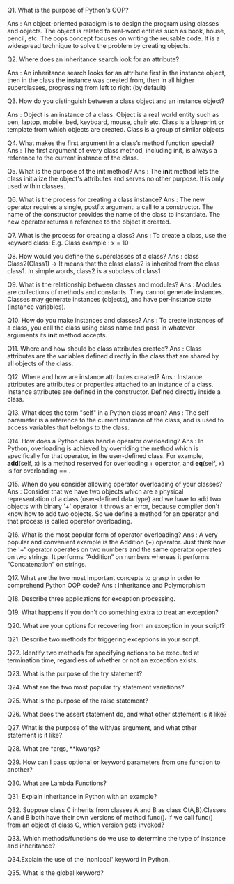 Q1. What is the purpose of Python's OOP?

Ans : An object-oriented paradigm is to design the program using classes and objects. The object is related to real-word entities such as book, house, pencil, etc. The       oops concept focuses on writing the reusable code. It is a widespread technique to solve the problem by creating objects.

Q2. Where does an inheritance search look for an attribute?

Ans : An inheritance search looks for an attribute first in the instance object, then in the class the instance was created from, then in all higher superclasses,           progressing from left to right (by default)

Q3. How do you distinguish between a class object and an instance object?

Ans : Object is an instance of a class. Object is a real world entity such as pen, laptop, mobile, bed, keyboard, mouse, chair etc. 
      Class is a blueprint or template from which objects are created. Class is a group of similar objects

Q4. What makes the first argument in a class’s method function special?
Ans : The first argument of every class method, including init, is always a reference to the current instance of the class.

Q5. What is the purpose of the init method?
Ans : The __init__ method lets the class initialize the object's attributes and serves no other purpose. It is only used within classes.

Q6. What is the process for creating a class instance?
Ans : The new operator requires a single, postfix argument: a call to a constructor. The name of the constructor provides the name of the class to instantiate. The new operator returns a reference to the object it created.

Q7. What is the process for creating a class?
Ans : To create a class, use the keyword class:
      E.g. Class example :
                x = 10

Q8. How would you define the superclasses of a class?
Ans : class Class2(Class1) → It means that the class class2 is inherited from the class class1. In simple words, class2 is a subclass of class1

Q9. What is the relationship between classes and modules?
Ans : Modules are collections of methods and constants. They cannot generate instances. Classes may generate instances (objects), and have per-instance state (instance variables).

Q10. How do you make instances and classes?
Ans : To create instances of a class, you call the class using class name and pass in whatever arguments its __init__ method accepts.

Q11. Where and how should be class attributes created?
Ans : Class attributes are the variables defined directly in the class that are shared by all objects of the class.

Q12. Where and how are instance attributes created?
Ans : Instance attributes are attributes or properties attached to an instance of a class. Instance attributes are defined in the constructor. Defined directly inside a class.

Q13. What does the term "self" in a Python class mean?
Ans : The self parameter is a reference to the current instance of the class, and is used to access variables that belongs to the class.

Q14. How does a Python class handle operator overloading?
Ans : In Python, overloading is achieved by overriding the method which is specifically for that operator, in the user-defined class. For example, __add__(self, x) is a method reserved for overloading + operator, and __eq__(self, x) is for overloading == .

Q15. When do you consider allowing operator overloading of your classes?
Ans : Consider that we have two objects which are a physical representation of a class (user-defined data type) and we have to add two objects with binary '+' operator it throws an error, because compiler don't know how to add two objects. So we define a method for an operator and that process is called operator overloading.

Q16. What is the most popular form of operator overloading?
Ans : A very popular and convenient example is the Addition (+) operator. Just think how the '+' operator operates on two numbers and the same operator operates on two strings. It performs “Addition” on numbers whereas it performs “Concatenation” on strings.

Q17. What are the two most important concepts to grasp in order to comprehend Python OOP code?
Ans : Inheritance and Polymorphism

Q18. Describe three applications for exception processing.

Q19. What happens if you don't do something extra to treat an exception?

Q20. What are your options for recovering from an exception in your script?

Q21. Describe two methods for triggering exceptions in your script.

Q22. Identify two methods for specifying actions to be executed at termination time, regardless of
whether or not an exception exists.

Q23. What is the purpose of the try statement?

Q24. What are the two most popular try statement variations?

Q25. What is the purpose of the raise statement?

Q26. What does the assert statement do, and what other statement is it like?

Q27. What is the purpose of the with/as argument, and what other statement is it like?

Q28. What are *args, **kwargs?

Q29. How can I pass optional or keyword parameters from one function to another?

Q30. What are Lambda Functions?

Q31. Explain Inheritance in Python with an example?

Q32. Suppose class C inherits from classes A and B as class C(A,B).Classes A and B both have their own versions of method func(). If we call func() from an object of class C, which version gets invoked?

Q33. Which methods/functions do we use to determine the type of instance and inheritance?

Q34.Explain the use of the 'nonlocal' keyword in Python.

Q35. What is the global keyword?
